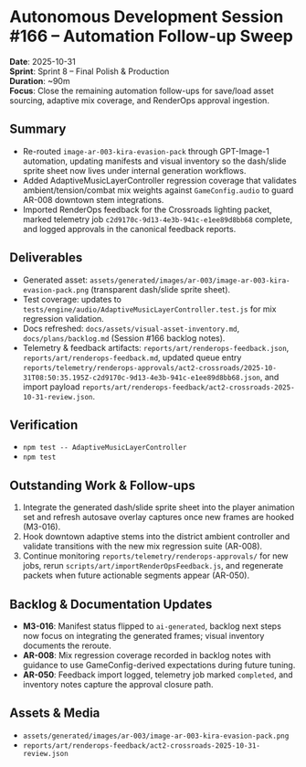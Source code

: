 # Autonomous Development Session #166 – Automation Follow-up Sweep

**Date**: 2025-10-31  
**Sprint**: Sprint 8 – Final Polish & Production  
**Duration**: ~90m  
**Focus**: Close the remaining automation follow-ups for save/load asset sourcing, adaptive mix coverage, and RenderOps approval ingestion.

## Summary
- Re-routed `image-ar-003-kira-evasion-pack` through GPT-Image-1 automation, updating manifests and visual inventory so the dash/slide sprite sheet now lives under internal generation workflows.
- Added AdaptiveMusicLayerController regression coverage that validates ambient/tension/combat mix weights against `GameConfig.audio` to guard AR-008 downtown stem integrations.
- Imported RenderOps feedback for the Crossroads lighting packet, marked telemetry job `c2d9170c-9d13-4e3b-941c-e1ee89d8bb68` complete, and logged approvals in the canonical feedback reports.

## Deliverables
- Generated asset: `assets/generated/images/ar-003/image-ar-003-kira-evasion-pack.png` (transparent dash/slide sprite sheet).
- Test coverage: updates to `tests/engine/audio/AdaptiveMusicLayerController.test.js` for mix regression validation.
- Docs refreshed: `docs/assets/visual-asset-inventory.md`, `docs/plans/backlog.md` (Session #166 backlog notes).
- Telemetry & feedback artifacts: `reports/art/renderops-feedback.json`, `reports/art/renderops-feedback.md`, updated queue entry `reports/telemetry/renderops-approvals/act2-crossroads/2025-10-31T08:50:35.195Z-c2d9170c-9d13-4e3b-941c-e1ee89d8bb68.json`, and import payload `reports/art/renderops-feedback/act2-crossroads-2025-10-31-review.json`.

## Verification
- `npm test -- AdaptiveMusicLayerController`
- `npm test`

## Outstanding Work & Follow-ups
1. Integrate the generated dash/slide sprite sheet into the player animation set and refresh autosave overlay captures once new frames are hooked (M3-016).
2. Hook downtown adaptive stems into the district ambient controller and validate transitions with the new mix regression suite (AR-008).
3. Continue monitoring `reports/telemetry/renderops-approvals/` for new jobs, rerun `scripts/art/importRenderOpsFeedback.js`, and regenerate packets when future actionable segments appear (AR-050).

## Backlog & Documentation Updates
- **M3-016**: Manifest status flipped to `ai-generated`, backlog next steps now focus on integrating the generated frames; visual inventory documents the reroute.
- **AR-008**: Mix regression coverage recorded in backlog notes with guidance to use GameConfig-derived expectations during future tuning.
- **AR-050**: Feedback import logged, telemetry job marked `completed`, and inventory notes capture the approval closure path.

## Assets & Media
- `assets/generated/images/ar-003/image-ar-003-kira-evasion-pack.png`
- `reports/art/renderops-feedback/act2-crossroads-2025-10-31-review.json`
